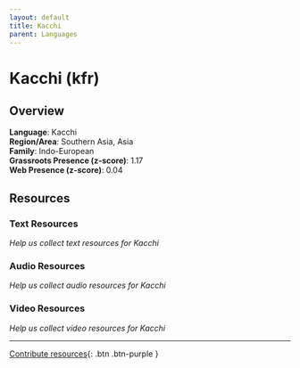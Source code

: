 ```yaml
---
layout: default
title: Kacchi
parent: Languages
---
```


# Kacchi (kfr)

## Overview

**Language**: Kacchi  
**Region/Area**: Southern Asia, Asia  
**Family**: Indo-European  
**Grassroots Presence (z-score)**: 1.17  
**Web Presence (z-score)**: 0.04  

## Resources

### Text Resources
*Help us collect text resources for Kacchi*

### Audio Resources
*Help us collect audio resources for Kacchi*

### Video Resources
*Help us collect video resources for Kacchi*

---

[Contribute resources](https://forms.office.com/e/1SfLJx3u1r){: .btn .btn-purple }
